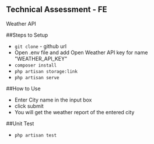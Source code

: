 ## Technical Assessment - FE 

Weather API 

##Steps to Setup
- `git clone` - github url
- Open .env file and add Open Weather API key for name "WEATHER_API_KEY"
- `composer install`
- `php artisan storage:link`
- `php artisan serve`

##How to Use
- Enter City name in the input box
- click submit
- You will get the weather report of the entered city

##Unit Test
- `php artisan test`

